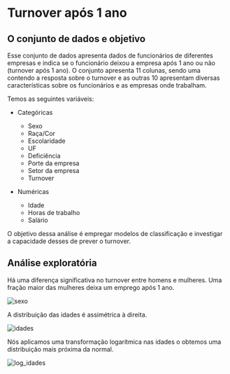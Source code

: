 # Turnover após 1 ano
## O conjunto de dados e objetivo

Esse conjunto de dados apresenta dados de funcionários de diferentes empresas e indica se o funcionário deixou a empresa após 1 ano ou não (turnover após 1 ano). O conjunto apresenta 11 colunas, sendo uma contendo a resposta sobre o turnover e as outras 10 apresentam diversas características sobre os funcionários e as empresas onde trabalham. 

Temos as seguintes variáveis:

* Categóricas
    * Sexo
    * Raça/Cor
    * Escolaridade
    * UF
    * Deficiência
    * Porte da empresa
    * Setor da empresa
    * Turnover

* Numéricas
    * Idade
    * Horas de trabalho
    * Salário
    
O objetivo dessa análise é empregar modelos de classificação e investigar a capacidade desses de prever o turnover.

## Análise exploratória

Há uma diferença significativa no turnover entre homens e mulheres. Uma fração maior das mulheres deixa um emprego após 1 ano.

![sexo](https://user-images.githubusercontent.com/88217999/163504807-29db0024-df7c-425d-a4f2-89ae07eeb4e5.png)

A distribuição das idades é assimétrica à direita.

![idades](https://user-images.githubusercontent.com/88217999/163505612-2489acac-3e8d-48b8-ba16-fbaf435551f1.png)

Nós aplicamos uma transformação logarítmica nas idades o obtemos uma distribuição mais próxima da normal.

![log_idades](https://user-images.githubusercontent.com/88217999/163505936-6730b7aa-8fcb-41a0-b14a-c78b97aeefeb.png)


